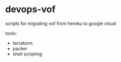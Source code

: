 # devops-vof
scripts for migrating vof from heroku to google cloud

tools:
- terraform
- packer
- shell scripting 
